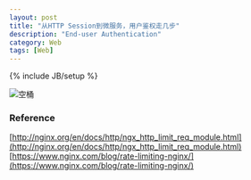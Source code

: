 ```yaml
---
layout: post
title: "从HTTP Session到微服务，用户鉴权走几步"
description: "End-user Authentication"
category: Web
tags: [Web]
---
```

{% include JB/setup %}

![空桶](http://zhaox.github.io/assets/images/NginxRateLimitEmpty.png)

### Reference

[http://nginx.org/en/docs/http/ngx_http_limit_req_module.html](http://nginx.org/en/docs/http/ngx_http_limit_req_module.html)
[https://www.nginx.com/blog/rate-limiting-nginx/](https://www.nginx.com/blog/rate-limiting-nginx/)
